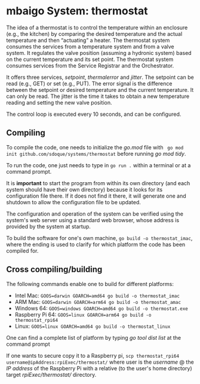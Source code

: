 # mbaigo System: thermostat

The idea of a thermostat is to control the temperature within an enclosure (e.g., the kitchen) by comparing the desired temperature and the actual temperature and then “actuating” a heater.
The thermostat system consumes the services from a temperature system and from a valve system.
It regulates the valve position (assuming a hydronic system) based on the current temperature and its set point.
The thermostat system consumes services from the Service Registrar and the Orchestrator.

It offers three services, *setpoint*, *thermalerror* and *jitter*. The setpoint can be read (e.g., GET) or set (e.g., PUT). The error signal is the difference between the setpoint or desired temperature and the current temperature. It can only be read. The jitter is the time it takes to obtain a new temperature reading and setting the new valve position.

The control loop is executed every 10 seconds, and can be configured.

## Compiling
To compile the code, one needs to initialize the *go.mod* file with ``` go mod init github.com/sdoque/systems/thermostat``` before running *go mod tidy*.

To run the code, one just needs to type in ```go run .``` within a terminal or at a command prompt.

It is **important** to start the program from within its own directory (and each system should have their own directory) because it looks for its configuration file there. If it does not find it there, it will generate one and shutdown to allow the configuration file to be updated.

The configuration and operation of the system can be verified using the system's web server using a standard web browser, whose address is provided by the system at startup.

To build the software for one's own machine,
```go build -o thermostat_imac```, where the ending is used to clarify for which platform the code has been compiled for.


## Cross compiling/building
The following commands enable one to build for different platforms:
- Intel Mac:  ```GOOS=darwin GOARCH=amd64 go build -o thermostat_imac ```
- ARM Mac: ```GOOS=darwin GOARCH=arm64 go build -o thermostat_amac ```
- Windows 64: ```GOOS=windows GOARCH=amd64 go build -o thermostat.exe```
- Raspberry Pi 64: ```GOOS=linux GOARCH=arm64 go build -o thermostat_rpi64```
- Linux: ```GOOS=linux GOARCH=amd64 go build -o thermostat_linux ```

One can find a complete list of platform by typing *‌go tool dist list* at the command prompt

If one wants to secure copy it to a Raspberry pi,
`scp thermostat_rpi64 username@ipAddress:rpiExec/thermostat/` where user is the *username* @ the *IP address* of the Raspberry Pi with a relative (to the user's home directory) target *rpiExec/thermostat/* directory.